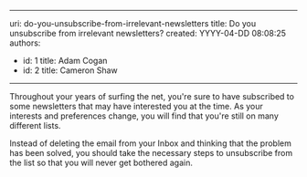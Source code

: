 

---
uri: do-you-unsubscribe-from-irrelevant-newsletters
title: Do you unsubscribe from irrelevant newsletters?
created: YYYY-04-DD 08:08:25
authors:
  - id: 1
    title: Adam Cogan
  - id: 2
    title: Cameron Shaw
---




<span class='intro'> ​Throughout your years of surfing the net, you're sure to have subscribed to some newsletters that may have interested you at the time. As your interests and preferences change, you will find that you're still on many different lists. <br> </span>

<p>​Instead of deleting the email from your Inbox and thinking that the problem has been solved, you should take the necessary steps to unsubscribe from the list so that you will never get bothered again.&#160;​​<br></p>


